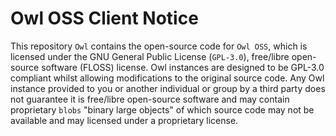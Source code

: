 # Owl OSS Client Notice
This repository `Owl` contains the open-source code for `Owl OSS`, which is licensed under the GNU General Public License (`GPL-3.0`),
free/libre open-source software (FLOSS) license. Owl instances are designed to be GPL-3.0 compliant whilst allowing modifications to the original source code. 
Any Owl instance provided to you or another individual or group by a third party does not guarantee it is free/libre open-source software and may contain proprietary
`blobs` "binary large objects" of which source code may not be available and may licensed under a proprietary license.
